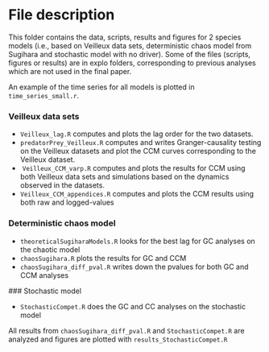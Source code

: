 # File description

This folder contains the data, scripts, results and figures for 2 species models (i.e., based on Veilleux data sets, deterministic chaos model from Sugihara and stochastic model with no driver). Some of the files (scripts, figures or results) are in explo folders, corresponding to previous analyses which are not used in the final paper. 

An example of the time series for all models is plotted in `time_series_small.r`.

### Veilleux data sets

*  `Veilleux_lag.R` computes and plots the lag order for the two datasets.
*  `predatorPrey_Veilleux.R` computes and writes Granger-causality testing on the Veilleux datasets and plot the CCM curves corresponding to the Veilleux dataset.
*  `Veilleux_CCM_varp.R` computes and plots the results for CCM using both Veilleux data sets and simulations based on the dynamics observed in the datasets.
*  `Veilleux_CCM_appendices.R` computes and plots the CCM results using both raw and logged-values

### Deterministic chaos model

*  `theoreticalSugiharaModels.R` looks for the best lag for GC analyses on the chaotic model
*  `chaosSugihara.R` plots the results for GC and CCM
*  `chaosSugihara_diff_pval.R` writes down the pvalues for both GC and CCM analyses

### Stochastic model

* `StochasticCompet.R` does the GC and CC analyses on the stochastic model

All results from `chaosSugihara_diff_pval.R` and `StochasticCompet.R` are analyzed and figures are plotted with `results_StochasticCompet.R` 
